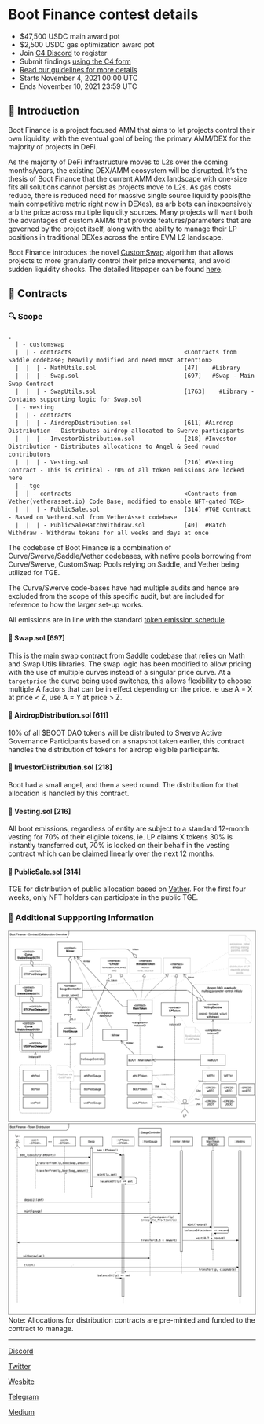 # Boot Finance contest details
- $47,500 USDC main award pot
- $2,500 USDC gas optimization award pot
- Join [C4 Discord](https://discord.gg/code4rena) to register
- Submit findings [using the C4 form](https://code423n4.com/2021-11-boot-finance-contest/submit)
- [Read our guidelines for more details](https://docs.code4rena.com/roles/wardens)
- Starts November 4, 2021 00:00 UTC
- Ends November 10, 2021 23:59 UTC

## 👢 Introduction

Boot Finance is a project focused AMM that aims to let projects control their own liquidity, with the eventual goal of being the primary AMM/DEX for the majority of projects in DeFi.

As the majority of DeFi infrastructure moves to L2s over the coming months/years, the existing DEX/AMM ecosystem will be disrupted.
It’s the thesis of Boot Finance that the current AMM dex landscape with one-size fits all solutions cannot persist as projects move to L2s. As gas costs reduce, there is reduced need for massive single source liquidity pools(the main competitive metric right now in DEXes), as arb bots can inexpensively arb the price across multiple liquidity sources. Many projects will want both the advantages of custom AMMs that provide features/parameters that are governed by the project itself, along with the ability to manage their LP positions in traditional DEXes across the entire EVM L2 landscape.

Boot Finance introduces the novel [CustomSwap](https://blog.boot.finance/customswap-by-boot-finance-1336f6d63cbd) algorithm that allows projects to more granularly control their price movements, and avoid sudden liquidity shocks. The detailed litepaper can be found [here](https://www.slideshare.net/sabretooth1/boot-finance-litepaper-v053pdf).

## 📄 Contracts
### 🔍 Scope
```
.
  | - customswap
  |  | - contracts                                <Contracts from Saddle codebase; heavily modified and need most attention>                
  |  |  | - MathUtils.sol                         [47]    #Library
  |  |  | - Swap.sol                              [697]	  #Swap - Main Swap Contract
  |  |  | - SwapUtils.sol                         [1763]	#Library - Contains supporting logic for Swap.sol
  | - vesting
  |  | - contracts
  |  |  | - AirdropDistribution.sol               [611]	#Airdrop Distribution - Distributes airdrop allocated to Swerve participants
  |  |  | - InvestorDistribution.sol              [218]	#Investor Distribution - Distributes allocations to Angel & Seed round contributors
  |  |  | - Vesting.sol                           [216]	#Vesting Contract - This is critical - 70% of all token emissions are locked here
  | - tge
  |  | - contracts                                <Contracts from Vether(vetherasset.io) Code Base; modified to enable NFT-gated TGE>
  |  |  | - PublicSale.sol                        [314]	#TGE Contract - Based on Vether4.sol from VetherAsset codebase
  |  |  | - PublicSaleBatchWithdraw.sol           [40]	#Batch Withdraw - Withdraw tokens for all weeks and days at once
```
The codebase of Boot Finance is a combination of Curve/Swerve/Saddle/Vether codebases, with native pools borrowing from Curve/Swerve, CustomSwap Pools relying on Saddle, and Vether being utilized for TGE.

The Curve/Swerve code-bases have had multiple audits and hence are excluded from the scope of this specific audit, but are included for reference to how the larger set-up works.

All emissions are in line with the standard [token emission schedule](https://docs.google.com/spreadsheets/d/16aZznOquMsZnx1nz31RQQ6gtMfxiiSuSrVDA19srbBs/edit#gid=1421541501).

#### 📄 Swap.sol [697]
This is the main swap contract from Saddle codebase that relies on Math and Swap Utils libraries. The swap logic has been modified to allow pricing with the use of multiple curves instead of a singular price curve. At a `targetprice` the curve being used switches, this allows flexibility to choose multiple A factors that can be in effect depending on the price. ie use A = X at price < Z, use A = Y at price > Z.

#### 📄 AirdropDistribution.sol [611]
10% of all $BOOT DAO tokens will be distributed to Swerve Active Governance Participants based on a snapshot taken earlier, this contract handles the distribution of tokens for airdrop eligible participants.

#### 📄 InvestorDistribution.sol [218]
Boot had a small angel, and then a seed round. The distribution for that allocation is handled by this contract.

#### 📄 Vesting.sol [216]
All boot emissions, regardless of entity are subject to a standard 12-month vesting for 70% of their eligible tokens, ie. LP claims X tokens 30% is instantly transferred out, 70% is locked on their behalf in the vesting contract which can be claimed linearly over the next 12 months.

#### 📄 PublicSale.sol [314]
TGE for distribution of public allocation based on [Vether](https://www.vetherasset.io). For the first four weeks, only NFT holders can participate in the public TGE.

### 📎 Additional Suppporting Information
![Overview of Core Contracts](core-contracts/diagrams/Overview.png)
![Overview of Token Distribution](core-contracts/diagrams/TokenDistribution.drawio.png)
Note: Allocations for distribution contracts are pre-minted and funded to the contract to manage.

---


[Discord](https://discord.gg/hNnvEq3U)

[Twitter](https://twitter.com/bootfinance)

[Wesbite](https://boot.finance)

[Telegram](https://t.me/bootfinance)

[Medium](https://blog.boot.finance/)
